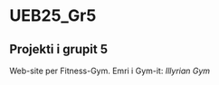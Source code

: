 # UEB25_Gr5

Projekti i grupit 5
--------------------

Web-site per Fitness-Gym. 
Emri i Gym-it: *Illyrian Gym*
 

